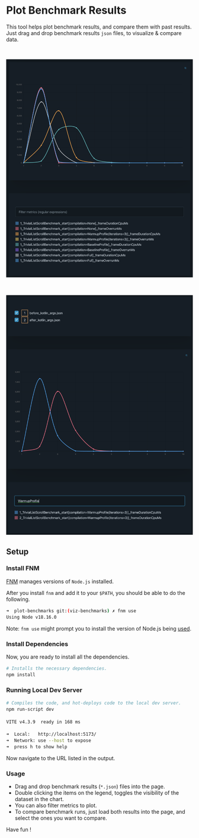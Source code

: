 # Plot Benchmark Results

This tool helps plot benchmark results, and compare them with past results. <br/>
Just drag and drop benchmark results `json` files, to visualize & compare data.

<br/>

![Example 1](./docs/example_plot.png)

<br/>

![Example Comparison](./docs/example_comparison.png)

## Setup

### Install FNM

[FNM](https://github.com/Schniz/fnm) manages versions of `Node.js` installed.

After you install `fnm` and add it to your `$PATH`, you should be able to do the following.

```bash
➜  plot-benchmarks git:(viz-benchmarks) ✗ fnm use
Using Node v18.16.0
```

Note: `fnm use` might prompt you to install the version of Node.js being [used](.nvmrc).

### Install Dependencies

Now, you are ready to install all the dependencies.

```bash
# Installs the necessary dependencies.
npm install
```

### Running Local Dev Server

```bash
# Compiles the code, and hot-deploys code to the local dev server.
npm run-script dev

VITE v4.3.9  ready in 168 ms

➜  Local:   http://localhost:5173/
➜  Network: use --host to expose
➜  press h to show help
```

Now navigate to the URL listed in the output.

### Usage

* Drag and drop benchmark results (`*.json`) files into the page.
* Double clicking the items on the legend, toggles the visibility of the dataset in the chart.
* You can also filter metrics to plot.
* To compare benchmark runs, just load both results into the page, and select the ones you want to compare.

Have fun !

